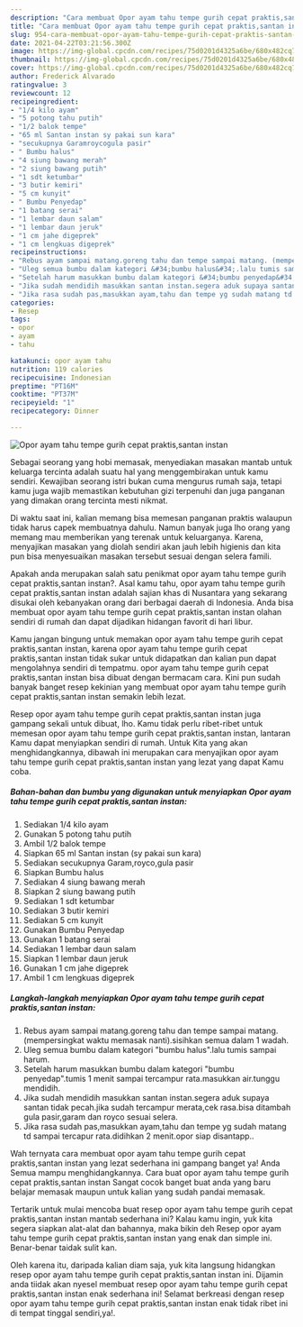 ```yaml
---
description: "Cara membuat Opor ayam tahu tempe gurih cepat praktis,santan instan yang nikmat Untuk Jualan"
title: "Cara membuat Opor ayam tahu tempe gurih cepat praktis,santan instan yang nikmat Untuk Jualan"
slug: 954-cara-membuat-opor-ayam-tahu-tempe-gurih-cepat-praktis-santan-instan-yang-nikmat-untuk-jualan
date: 2021-04-22T03:21:56.300Z
image: https://img-global.cpcdn.com/recipes/75d0201d4325a6be/680x482cq70/opor-ayam-tahu-tempe-gurih-cepat-praktissantan-instan-foto-resep-utama.jpg
thumbnail: https://img-global.cpcdn.com/recipes/75d0201d4325a6be/680x482cq70/opor-ayam-tahu-tempe-gurih-cepat-praktissantan-instan-foto-resep-utama.jpg
cover: https://img-global.cpcdn.com/recipes/75d0201d4325a6be/680x482cq70/opor-ayam-tahu-tempe-gurih-cepat-praktissantan-instan-foto-resep-utama.jpg
author: Frederick Alvarado
ratingvalue: 3
reviewcount: 12
recipeingredient:
- "1/4 kilo ayam"
- "5 potong tahu putih"
- "1/2 balok tempe"
- "65 ml Santan instan sy pakai sun kara"
- "secukupnya Garamroycogula pasir"
- " Bumbu halus"
- "4 siung bawang merah"
- "2 siung bawang putih"
- "1 sdt ketumbar"
- "3 butir kemiri"
- "5 cm kunyit"
- " Bumbu Penyedap"
- "1 batang serai"
- "1 lembar daun salam"
- "1 lembar daun jeruk"
- "1 cm jahe digeprek"
- "1 cm lengkuas digeprek"
recipeinstructions:
- "Rebus ayam sampai matang.goreng tahu dan tempe sampai matang. (mempersingkat waktu memasak nanti).sisihkan semua dalam 1 wadah."
- "Uleg semua bumbu dalam kategori &#34;bumbu halus&#34;.lalu tumis sampai harum."
- "Setelah harum masukkan bumbu dalam kategori &#34;bumbu penyedap&#34;.tumis 1 menit sampai tercampur rata.masukkan air.tunggu mendidih."
- "Jika sudah mendidih masukkan santan instan.segera aduk supaya santan tidak pecah.jika sudah tercampur merata,cek rasa.bisa ditambah gula pasir,garam dan royco sesuai selera."
- "Jika rasa sudah pas,masukkan ayam,tahu dan tempe yg sudah matang td sampai tercapur rata.didihkan 2 menit.opor siap disantapp.."
categories:
- Resep
tags:
- opor
- ayam
- tahu

katakunci: opor ayam tahu 
nutrition: 119 calories
recipecuisine: Indonesian
preptime: "PT16M"
cooktime: "PT37M"
recipeyield: "1"
recipecategory: Dinner

---
```



![Opor ayam tahu tempe gurih cepat praktis,santan instan](https://img-global.cpcdn.com/recipes/75d0201d4325a6be/680x482cq70/opor-ayam-tahu-tempe-gurih-cepat-praktissantan-instan-foto-resep-utama.jpg)

Sebagai seorang yang hobi memasak, menyediakan masakan mantab untuk keluarga tercinta adalah suatu hal yang menggembirakan untuk kamu sendiri. Kewajiban seorang istri bukan cuma mengurus rumah saja, tetapi kamu juga wajib memastikan kebutuhan gizi terpenuhi dan juga panganan yang dimakan orang tercinta mesti nikmat.

Di waktu  saat ini, kalian memang bisa memesan panganan praktis walaupun tidak harus capek membuatnya dahulu. Namun banyak juga lho orang yang memang mau memberikan yang terenak untuk keluarganya. Karena, menyajikan masakan yang diolah sendiri akan jauh lebih higienis dan kita pun bisa menyesuaikan masakan tersebut sesuai dengan selera famili. 



Apakah anda merupakan salah satu penikmat opor ayam tahu tempe gurih cepat praktis,santan instan?. Asal kamu tahu, opor ayam tahu tempe gurih cepat praktis,santan instan adalah sajian khas di Nusantara yang sekarang disukai oleh kebanyakan orang dari berbagai daerah di Indonesia. Anda bisa membuat opor ayam tahu tempe gurih cepat praktis,santan instan olahan sendiri di rumah dan dapat dijadikan hidangan favorit di hari libur.

Kamu jangan bingung untuk memakan opor ayam tahu tempe gurih cepat praktis,santan instan, karena opor ayam tahu tempe gurih cepat praktis,santan instan tidak sukar untuk didapatkan dan kalian pun dapat mengolahnya sendiri di tempatmu. opor ayam tahu tempe gurih cepat praktis,santan instan bisa dibuat dengan bermacam cara. Kini pun sudah banyak banget resep kekinian yang membuat opor ayam tahu tempe gurih cepat praktis,santan instan semakin lebih lezat.

Resep opor ayam tahu tempe gurih cepat praktis,santan instan juga gampang sekali untuk dibuat, lho. Kamu tidak perlu ribet-ribet untuk memesan opor ayam tahu tempe gurih cepat praktis,santan instan, lantaran Kamu dapat menyiapkan sendiri di rumah. Untuk Kita yang akan menghidangkannya, dibawah ini merupakan cara menyajikan opor ayam tahu tempe gurih cepat praktis,santan instan yang lezat yang dapat Kamu coba.

<!--inarticleads1-->

##### Bahan-bahan dan bumbu yang digunakan untuk menyiapkan Opor ayam tahu tempe gurih cepat praktis,santan instan:

1. Sediakan 1/4 kilo ayam
1. Gunakan 5 potong tahu putih
1. Ambil 1/2 balok tempe
1. Siapkan 65 ml Santan instan (sy pakai sun kara)
1. Sediakan secukupnya Garam,royco,gula pasir
1. Siapkan  Bumbu halus
1. Sediakan 4 siung bawang merah
1. Siapkan 2 siung bawang putih
1. Sediakan 1 sdt ketumbar
1. Sediakan 3 butir kemiri
1. Sediakan 5 cm kunyit
1. Gunakan  Bumbu Penyedap
1. Gunakan 1 batang serai
1. Sediakan 1 lembar daun salam
1. Siapkan 1 lembar daun jeruk
1. Gunakan 1 cm jahe digeprek
1. Ambil 1 cm lengkuas digeprek




<!--inarticleads2-->

##### Langkah-langkah menyiapkan Opor ayam tahu tempe gurih cepat praktis,santan instan:

1. Rebus ayam sampai matang.goreng tahu dan tempe sampai matang. (mempersingkat waktu memasak nanti).sisihkan semua dalam 1 wadah.
1. Uleg semua bumbu dalam kategori &#34;bumbu halus&#34;.lalu tumis sampai harum.
1. Setelah harum masukkan bumbu dalam kategori &#34;bumbu penyedap&#34;.tumis 1 menit sampai tercampur rata.masukkan air.tunggu mendidih.
1. Jika sudah mendidih masukkan santan instan.segera aduk supaya santan tidak pecah.jika sudah tercampur merata,cek rasa.bisa ditambah gula pasir,garam dan royco sesuai selera.
1. Jika rasa sudah pas,masukkan ayam,tahu dan tempe yg sudah matang td sampai tercapur rata.didihkan 2 menit.opor siap disantapp..




Wah ternyata cara membuat opor ayam tahu tempe gurih cepat praktis,santan instan yang lezat sederhana ini gampang banget ya! Anda Semua mampu menghidangkannya. Cara buat opor ayam tahu tempe gurih cepat praktis,santan instan Sangat cocok banget buat anda yang baru belajar memasak maupun untuk kalian yang sudah pandai memasak.

Tertarik untuk mulai mencoba buat resep opor ayam tahu tempe gurih cepat praktis,santan instan mantab sederhana ini? Kalau kamu ingin, yuk kita segera siapkan alat-alat dan bahannya, maka bikin deh Resep opor ayam tahu tempe gurih cepat praktis,santan instan yang enak dan simple ini. Benar-benar taidak sulit kan. 

Oleh karena itu, daripada kalian diam saja, yuk kita langsung hidangkan resep opor ayam tahu tempe gurih cepat praktis,santan instan ini. Dijamin anda tiidak akan nyesel membuat resep opor ayam tahu tempe gurih cepat praktis,santan instan enak sederhana ini! Selamat berkreasi dengan resep opor ayam tahu tempe gurih cepat praktis,santan instan enak tidak ribet ini di tempat tinggal sendiri,ya!.

